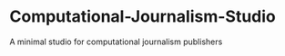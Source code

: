 Computational-Journalism-Studio
===============================

A minimal studio for computational journalism publishers